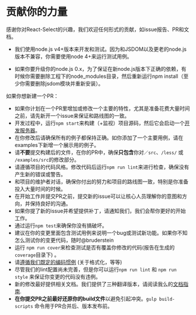 # 贡献你的力量

感谢你对React-Select的兴趣，我们欢迎任何形式的贡献，如issue报告、PR和文档。

* 我们使用node.js v4+版本来开发和测试。因为和JSDOM以及更老的node.js版本不兼容，你需要使用node 4+来运行测试用例。

* 如果你要升级你的node.js 0.x，为了保证在新node.js版本下正确的依赖，有时候你需要删除工程下的node_modules目录，然后重新运行npm install（至少你需要删除jsdom模块并重新安装）。

如果你想新建一个PR：

* 如果你计划在一个PR里增加或修改一个主要的特性，尤其是准备花费大量时间之前，请先新开一个issue来保证和路线图的一致。
* 开发过程中，运行`npm start`来构建（+监视）项目源码，然后它会启动一个[开发服务器](http://localhost:8000)。
* 在你修改后请确保所有的例子都保持正确。如你添加了一个主要用例，请在examples下新增一个展示用的例子。
* 请**不要**提交构建后的文件，在你的PR中，确保**只包含**你对`／src`、`/less/` 或 `/examples/src`的修改部分。
* 请遵循项目的代码风格。修改代码后运行`npm run lint`来进行检查，确保没有产生新的错误或警告。
* 和项目的维护者对话，确保你付出的努力和项目的路线图一致，特别是你准备投入大量时间的时候。
* 在开始工作并提交PR之前，提交新的issue可以让核心人员理解你的意图和方向，并保持良好的沟通。
* 如果你提了新的issue并希望提供补丁，请通知我们，我们会帮你更好的开始工作。
* 通过运行`npm test`来确保你没有搞破坏。
* 建议在你的变更里面包含测试用例来说明一个bug或测试新功能。如果你不知怎么测试你的变更代码，随时@bruderstein
* 运行 `npm run cover`来检查测试是否有覆盖你修改的代码(报告在生成的`coverage`目录下) 。
* 请[遵循我们既定的编码惯例](https://github.com/keystonejs/keystone/wiki/Coding-Standards)
(关于格式化，等等)
* 尽管我们的lint配置尚未完善，但是你可以运行`npm run lint` 和 `npm run style` 来保证你变更的代码没有违例。
* 新的修改最好提供相关文档。我们提供了三种翻译版本，请阅读我么的[文档指南](https://github.com/keystonejs/keystone/wiki/Documentation-Translation-Guidelines).
* **在你提交PR之前最好还原你的build文件**以避免引起冲突。`gulp build-scripts` 命令用于PR合并后、版本发布前。

